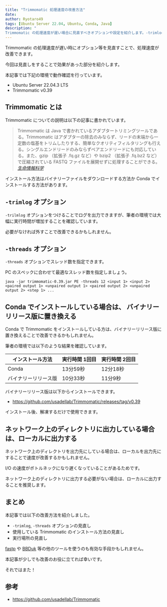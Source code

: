 ```yaml
---
title: "Trimmomatic 処理速度の改善方法"
date: 
author: Ryotaro49
tags: [Ubuntu Server 22.04, Ubuntu, Conda, Java]
description: "
Trimmomatic の処理速度が遅い場合に見直すべきオプションや設定を紹介します。-trimlog や -threads オプションの設定、インストール方法の違い、実行場所についての改善方法を紹介します。"
---
```


Trimmomatic の処理速度が遅い時にオプション等を見直すことで、処理速度が改善できます。

今回は見直しをすることで効果があった部分を紹介します。

本記事では下記の環境で動作確認を行っています。

- Ubuntu Server 22.04.3 LTS
- Trimmomatic v0.39

## Trimmomatic とは

Trimmomatic についての説明は以下の記事に書かれています。

>Trimmomatic は Java で書かれているアダプタートリミングツールである。Trimmomatic はアダプターの除去のみならず、リードの末端から一定数の塩基をトリムしたりする、簡単なクオリティフィルタリングも行える。シングルエンドリードのみならずペアエンドリードにも対応している。また、gzip （拡張子 .fq.gz など）や bzip2 （拡張子 .fq.bz2 など）で圧縮されている FASTQ ファイルを展開せずに処理することができる。
> <cite>[生命情報科学](https://bi.biopapyrus.jp/rnaseq/qc/trimmomatic.html)</cite>

インストール方法はバイナリーファイルをダウンロードする方法か Conda でインストールする方法があります。

## `-trimlog` オプション

`-trilmlog` オプションをつけることでログを出力できますが、筆者の環境では大幅に実行時間が増加することを確認しています。

必要がなければ外すことで改善できるかもしれません。

## `-threads` オプション

`-threads` オプションでスレッド数を指定できます。

PC のスペックに合わせて最適なスレッド数を指定しましょう。

```bash:title=例:12スレッドを指定
java -jar trimmomatic-0.39.jar PE -threads 12 <input 1> <input 2> <paired output 1> <unpaired output 1> <paired output 2> <unpaired output 2> <step 1> ...
```

## Conda でインストールしている場合は、 バイナリーリリース版に置き換える

Conda で Trimmomatic をインストールしている方は、バイナリーリリース版に置き換えることで改善できるかもしれません。

筆者の環境では以下のような結果を確認しています。

| インストール方法 | 実行時間 1回目 | 実行時間 2回目 |
| -- | -- | -- |
| Conda | 13分59秒 | 12分18秒 |
|バイナリーリリース版 | 10分33秒 | 11分9秒 |

バイナリーリリース版は以下からインストールできます。

- https://github.com/usadellab/Trimmomatic/releases/tag/v0.39

インストール後、解凍するだけで使用できます。

## ネットワーク上のディレクトリに出力している場合は、ローカルに出力する

ネットワーク上のディレクトリを出力先にしている場合は、ローカルを出力先にすることで速度が改善するかもしれません。

I/O の速度がボトルネックになり遅くなっていることがあるためです。

ネットワーク上のディレクトリに出力する必要がない場合は、ローカルに出力することを推奨します。

## まとめ

本記事では以下の改善方法を紹介しました。

- `-trimlog`, `-threads` オプションの見直し
- 使用している Trimmomatic のインストール方法の見直し
- 実行場所の見直し

[fastp](https://github.com/OpenGene/fastp) や [BBDuk](https://www.seqanswers.com/forum/bioinformatics/bioinformatics-aa/37399-introducing-bbduk-adapter-quality-trimming-and-filtering?t=42776) 等の他のツールを使うのも有効な手段かもしれません。

本記事が少しでも改善のお役に立てれば幸いです。

それではまた！

## 参考
- https://github.com/usadellab/Trimmomatic